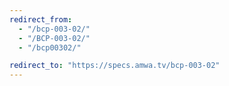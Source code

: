 ```yaml
---
redirect_from:
  - "/bcp-003-02/"
  - "/BCP-003-02/"
  - "/bcp00302/"

redirect_to: "https://specs.amwa.tv/bcp-003-02"
---
```

